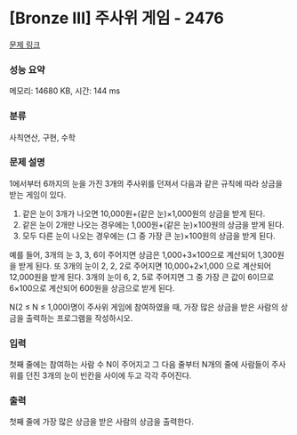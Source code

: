 # [Bronze III] 주사위 게임 - 2476 

[문제 링크](https://www.acmicpc.net/problem/2476) 

### 성능 요약

메모리: 14680 KB, 시간: 144 ms

### 분류

사칙연산, 구현, 수학

### 문제 설명

<p>1에서부터 6까지의 눈을 가진 3개의 주사위를 던져서 다음과 같은 규칙에 따라 상금을 받는 게임이 있다.</p>

<ol>
	<li>같은 눈이 3개가 나오면 10,000원+(같은 눈)×1,000원의 상금을 받게 된다. </li>
	<li>같은 눈이 2개만 나오는 경우에는 1,000원+(같은 눈)×100원의 상금을 받게 된다. </li>
	<li>모두 다른 눈이 나오는 경우에는 (그 중 가장 큰 눈)×100원의 상금을 받게 된다.  </li>
</ol>

<p>예를 들어, 3개의 눈 3, 3, 6이 주어지면 상금은 1,000+3×100으로 계산되어 1,300원을 받게 된다. 또 3개의 눈이 2, 2, 2로 주어지면 10,000+2×1,000 으로 계산되어 12,000원을 받게 된다. 3개의 눈이 6, 2, 5로 주어지면 그 중 가장 큰 값이 6이므로 6×100으로 계산되어 600원을 상금으로 받게 된다.</p>

<p>N(2 ≤ N ≤ 1,000)명이 주사위 게임에 참여하였을 때, 가장 많은 상금을 받은 사람의 상금을 출력하는 프로그램을 작성하시오.</p>

### 입력 

 <p>첫째 줄에는 참여하는 사람 수 N이 주어지고 그 다음 줄부터 N개의 줄에 사람들이 주사위를 던진 3개의 눈이 빈칸을 사이에 두고 각각 주어진다. </p>

### 출력 

 <p>첫째 줄에 가장 많은 상금을 받은 사람의 상금을 출력한다.</p>

